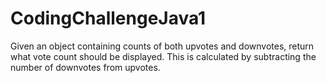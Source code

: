 # CodingChallengeJava1
Given an object containing counts of both upvotes and downvotes, return what vote count should be displayed. This is calculated by subtracting the number of downvotes from upvotes.
